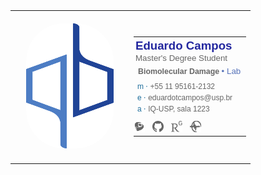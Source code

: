 <head>
  <!-- PAGE INFO -->
  <meta charset="UTF-8" />
  <meta content="text/html" http-equiv="Content-Type" />
  <link rel="shortcut icon" href="https://img.icons8.com/fluency/50/000000/autograph.png" type="image/x-icon" />
  <title>Email Signature</title>
</head>

<body style="font-family: Helvetica, sans-serif;">
  <!-- CONTAINER -->
  <table style="font-family: Helvetica, sans-serif; cellpadding: 0; margin:auto">
    <tbody>
      <tr>
        <!-- ==================== LEFT IMAGE ==================== -->
        <td style="width: 150px; font-family: Verdana; text-align: center; padding: 20px">
          <!-- Photo -->
          <a href="https://www.iq.usp.br" target="_blank">
            <img alt="Photograph"
                 style="width: 140px; height: 200px; border-radius: 60px; border: 0;"
                 src="https://raw.githubusercontent.com/eduardotlc/gmail_signature/e633de430c8eae0a5d1896fde30aa591d5678566/iq_2.svg"
            >
          </a>
        </td>
        <!-- ==================== DIVIDER ==================== -->
        <!--<td style="height: 140px; border-left: thin solid #4f6ac3; padding-right: 15px;"></td>-->
        <!--<td style="font-family: inherit; padding: 8px; margin: auto;">-->
        <!-- ==================== SECTION #2 ==================== -->
        <td>
        <table style="font-family: Helvetica, sans-serif; cellspacing: 3px; width: 180px; margin: auto">
          <tbody>
            <!-- I. Name & Job -->
            <tr>
              <td style="font-family: inherit; padding: 3px 3px; vertical-align: center; width: 250px">
                <strong>
                  <a style="font-family: inherit; color: #23279f; font-size: 14pt; text-decoration: none;"
                     href="http://www.skarif2.io/"
                     target="_blank"
                  >
                    Eduardo Campos
                  </a>
                  </br>
                </strong>
                <a style="font-family: inherit; color:#666666; font-size: 10pt; text-decoration: none;"
                   href="http://www.skarif2.io/"
                   target="_blank"
                >
                  Master's Degree Student
                </a>
              </td>
            </tr>
            <!-- II. Company -->
            <tr>
              <td style="font-family: inherit; padding-bottom: 6px; vertical-align: top;" valign="top">
                <strong>
                  <a style="font-family: inherit; color:#666666; font-size: 9.3pt; text-decoration: none;">
                      <!-- href="https://invarianttele.com/" -->
                      <!-- target="_blank" -->
                    Biomolecular Damage
                  </a>
                </strong>
                <a style="font-family: inherit; color: #5773b9; font-size: 10pt; text-decoration: none;"
                   href="https://www.google.com/url?sa=t&rct=j&q=&esrc=s&source=web&cd=&cad=rja&uact=8&ved=2ahUKEwiPgM2zr5WCAxXTDtQKHfiTDlwQFnoECB0QAQ&url=http%3A%2F%2Fwww.iq.usp.br%2Fportaliqusp%2F%3Fq%3Dpt-br%2Fusers%2Fpaolo-di-mascio&usg=AOvVaw3UZ1Mvg_Z03LoMys0FP5uz&opi=89978449"
                   target="_blank"
                >
                  &bull; Lab
                </a>
              </td>
            </tr>
            <!-- III. Contacts -->
            <tr>
              <td style="font-family: inherit; font-size: 9pt; padding-bottom: 6px; line-height: 18px; vertical-align: top; width: 165px;" valign="top">
                <!-- Phone -->
                <span style="font-family: inherit; color: #1e6e9c;">m &sdot; </span>
                <a style="font-family: inherit; text-decoration: none; color: #666666;"
                   href="tel:+8801719286264"
                >
                  +55 11 95161-2132
                </a>
                <br>
                <!-- Email -->
                <span style="font-family: inherit; color: #1e6e9c;">e &sdot; </span>
                <a style="font-family: inherit; text-decoration: none; color: #666666;"
                   href="mailto:eduardotcampos@usp.br"
                >
                  eduardotcampos@usp.br
                </a>
                <br>
                <!-- Adress -->
                <span style="font-family: inherit; color: #1e6e9c">a &sdot; </span>
                <a style="font-family: inherit; text-decoration: none; color: #666666;"
                   href="https://maps.google.com/?q=-23.5653353, -46.7258011"
                   target="_blank"
                >
                  IQ-USP, sala 1223
                </a>
              </td>
            </tr>
            <!-- IV. Links -->
            <tr>
              <td style="font-family: inherit; width: 140px; padding-top: 4px; padding-left: 0; text-align: left; valign=left width=140"</td>
                <!-- Lattes -->
                <span>
                  <a style="text-decoration: none; padding-right: 4px;"
                     href="http://buscatextual.cnpq.br/buscatextual/visualizacv.do"
                     target="_blank"
                  >
                    <img alt="Lattes"
                         style="width: 18px; height: 18px;"
                         src="https://raw.githubusercontent.com/eduardotlc/gmail_signature/e633de430c8eae0a5d1896fde30aa591d5678566/lattesg.svg"
                    >
                  </a>
                </span>
                <!-- GitHub -->
                <span>
                  <a style="text-decoration: none; padding: 0 4px;"
                     href="https://github.com/eduardotlc"
                     target="_blank"
                  >
                    <img alt="github"
                         style="width: 18px; height: 18px;"
                         src="https://raw.githubusercontent.com/eduardotlc/gmail_signature/e633de430c8eae0a5d1896fde30aa591d5678566/githubg.svg"
                    >
                  </a>
                </span>
                <!-- Researchgate -->
                <span>
                  <a style="text-decoration: none; padding: 0 4px;"
                     href="https://www.researchgate.net/profile/Eduardo-Campos-23"
                     target="_blank"
                  >
                    <img alt="Researchgate"
                         style="width: 18px; height: 18px;"
                         src="https://raw.githubusercontent.com/eduardotlc/gmail_signature/e633de430c8eae0a5d1896fde30aa591d5678566/researchgateg.svg"
                    >
                  </a>
                </span>
                <!-- Redoxoma -->
                <span>
                  <a style="text-decoration: none; padding: 0 4px;"
                     href="https://redoxoma.iq.usp.br/"
                     target="_blank"
                  >
                    <img alt="Redoxoma"
                         style="width: 18px; height: 18px;"
                         src="https://raw.githubusercontent.com/eduardotlc/gmail_signature/e633de430c8eae0a5d1896fde30aa591d5678566/redoxomag2.svg"
                    >
                  </a>
                </span>
              </td>
            </tr>
          </tbody>
        </table>
      </tr>
    </tbody>
  </table>
</body>
